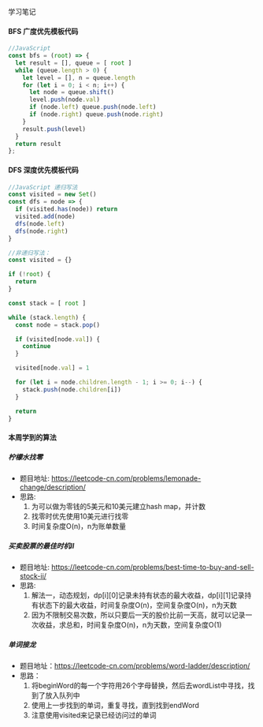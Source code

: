 学习笔记

#### BFS 广度优先模板代码

```javascript
//JavaScript
const bfs = (root) => {
  let result = [], queue = [ root ]
  while (queue.length > 0) {
    let level = [], n = queue.length
    for (let i = 0; i < n; i++) {
      let node = queue.shift()
      level.push(node.val) 
      if (node.left) queue.push(node.left)
      if (node.right) queue.push(node.right)
    }
    result.push(level)
  }
  return result
};
```

#### DFS 深度优先模板代码
```javascript
//JavaScript 递归写法
const visited = new Set()
const dfs = node => {
  if (visited.has(node)) return
  visited.add(node)
  dfs(node.left)
  dfs(node.right)
}

//非递归写法：
const visited = {}

if (!root) {
  return
}

const stack = [ root ]

while (stack.length) {
  const node = stack.pop()

  if (visited[node.val]) {
    continue
  }

  visited[node.val] = 1

  for (let i = node.children.length - 1; i >= 0; i--) {
    stack.push(node.children[i])
  }

  return
}
```

#### 本周学到的算法
##### 柠檬水找零
- 题目地址: https://leetcode-cn.com/problems/lemonade-change/description/
- 思路: 
  1. 为可以做为零钱的5美元和10美元建立hash map，并计数
  2. 找零时优先使用10美元进行找零
  3. 时间复杂度O(n)，n为账单数量

##### 买卖股票的最佳时机II
- 题目地址: https://leetcode-cn.com/problems/best-time-to-buy-and-sell-stock-ii/
- 思路: 
  1. 解法一，动态规划，dp[i][0]记录未持有状态的最大收益，dp[i][1]记录持有状态下的最大收益，时间复杂度O(n)，空间复杂度O(n)，n为天数
  2. 因为不限制交易次数，所以只要后一天的股价比前一天高，就可以记录一次收益，求总和，时间复杂度O(n)，n为天数，空间复杂度O(1)

##### 单词接龙
- 题目地址：https://leetcode-cn.com/problems/word-ladder/description/
- 思路：
  1. 将beginWord的每一个字符用26个字母替换，然后去wordList中寻找，找到了放入队列中
  2. 使用上一步找到的单词，重复寻找，直到找到endWord
  3. 注意使用visited来记录已经访问过的单词